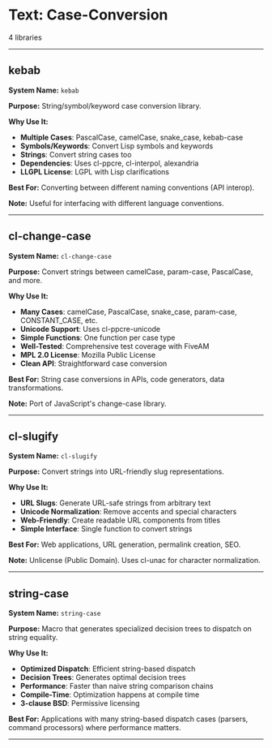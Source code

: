 # Text: Case-Conversion

4 libraries

---

## kebab

**System Name:** `kebab`

**Purpose:** String/symbol/keyword case conversion library.

**Why Use It:**
- **Multiple Cases**: PascalCase, camelCase, snake_case, kebab-case
- **Symbols/Keywords**: Convert Lisp symbols and keywords
- **Strings**: Convert string cases too
- **Dependencies**: Uses cl-ppcre, cl-interpol, alexandria
- **LLGPL License**: LGPL with Lisp clarifications

**Best For:** Converting between different naming conventions (API interop).

**Note:** Useful for interfacing with different language conventions.

---


## cl-change-case

**System Name:** `cl-change-case`

**Purpose:** Convert strings between camelCase, param-case, PascalCase, and more.

**Why Use It:**
- **Many Cases**: camelCase, PascalCase, snake_case, param-case, CONSTANT_CASE, etc.
- **Unicode Support**: Uses cl-ppcre-unicode
- **Simple Functions**: One function per case type
- **Well-Tested**: Comprehensive test coverage with FiveAM
- **MPL 2.0 License**: Mozilla Public License
- **Clean API**: Straightforward case conversion

**Best For:** String case conversions in APIs, code generators, data transformations.

**Note:** Port of JavaScript's change-case library.

---


## cl-slugify

**System Name:** `cl-slugify`

**Purpose:** Convert strings into URL-friendly slug representations.

**Why Use It:**
- **URL Slugs**: Generate URL-safe strings from arbitrary text
- **Unicode Normalization**: Remove accents and special characters
- **Web-Friendly**: Create readable URL components from titles
- **Simple Interface**: Single function to convert strings

**Best For:** Web applications, URL generation, permalink creation, SEO.

**Note:** Unlicense (Public Domain). Uses cl-unac for character normalization.

---


## string-case

**System Name:** `string-case`

**Purpose:** Macro that generates specialized decision trees to dispatch on string equality.

**Why Use It:**
- **Optimized Dispatch**: Efficient string-based dispatch
- **Decision Trees**: Generates optimal decision trees
- **Performance**: Faster than naive string comparison chains
- **Compile-Time**: Optimization happens at compile time
- **3-clause BSD**: Permissive licensing

**Best For:** Applications with many string-based dispatch cases (parsers, command processors) where performance matters.

---


